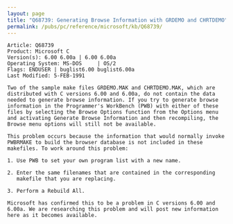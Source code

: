 ```yaml
---
layout: page
title: "Q68739: Generating Browse Information with GRDEMO and CHRTDEMO"
permalink: /pubs/pc/reference/microsoft/kb/Q68739/
---
```


	Article: Q68739
	Product: Microsoft C
	Version(s): 6.00 6.00a | 6.00 6.00a
	Operating System: MS-DOS     | OS/2
	Flags: ENDUSER | buglist6.00 buglist6.00a
	Last Modified: 5-FEB-1991
	
	Two of the sample make files GRDEMO.MAK and CHRTDEMO.MAK, which are
	distributed with C versions 6.00 and 6.00a, do not contain the data
	needed to generate browse information. If you try to generate browse
	information in the Programmer's WorkBench (PWB) with either of these
	files by selecting the Browse Options function from the Options menu
	and activating Generate Browse Information and then recompiling, the
	Browse menu options will still not be available.
	
	This problem occurs because the information that would normally invoke
	PWBRMAKE to build the browser database is not included in these
	makefiles. To work around this problem:
	
	1. Use PWB to set your own program list with a new name.
	
	2. Enter the same filenames that are contained in the corresponding
	   makefile that you are replacing.
	
	3. Perform a Rebuild All.
	
	Microsoft has confirmed this to be a problem in C versions 6.00 and
	6.00a. We are researching this problem and will post new information
	here as it becomes available.
